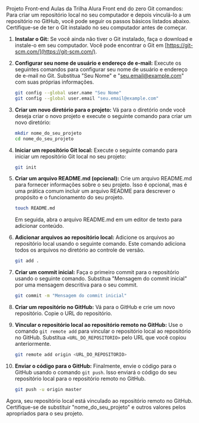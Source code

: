 Projeto Front-end
Aulas da Trilha Alura Front end do zero
Git comandos:
Para criar um repositório local no seu computador e depois vinculá-lo a um repositório no GitHub, você pode seguir os passos básicos listados abaixo. Certifique-se de ter o Git instalado no seu computador antes de começar.

1. **Instalar o Git:**
   Se você ainda não tiver o Git instalado, faça o download e instale-o em seu computador. Você pode encontrar o Git em [https://git-scm.com/](https://git-scm.com/).

2. **Configurar seu nome de usuário e endereço de e-mail:**
   Execute os seguintes comandos para configurar seu nome de usuário e endereço de e-mail no Git. Substitua "Seu Nome" e "seu.email@example.com" com suas próprias informações.

   ```bash
   git config --global user.name "Seu Nome"
   git config --global user.email "seu.email@example.com"
   ```

3. **Criar um novo diretório para o projeto:**
   Vá para o diretório onde você deseja criar o novo projeto e execute o seguinte comando para criar um novo diretório:

   ```bash
   mkdir nome_do_seu_projeto
   cd nome_do_seu_projeto
   ```

4. **Iniciar um repositório Git local:**
   Execute o seguinte comando para iniciar um repositório Git local no seu projeto:

   ```bash
   git init
   ```

5. **Criar um arquivo README.md (opcional):**
   Crie um arquivo README.md para fornecer informações sobre o seu projeto. Isso é opcional, mas é uma prática comum incluir um arquivo README para descrever o propósito e o funcionamento do seu projeto.

   ```bash
   touch README.md
   ```

   Em seguida, abra o arquivo README.md em um editor de texto para adicionar conteúdo.

6. **Adicionar arquivos ao repositório local:**
   Adicione os arquivos ao repositório local usando o seguinte comando. Este comando adiciona todos os arquivos no diretório ao controle de versão.

   ```bash
   git add .
   ```

7. **Criar um commit inicial:**
   Faça o primeiro commit para o repositório usando o seguinte comando. Substitua "Mensagem do commit inicial" por uma mensagem descritiva para o seu commit.

   ```bash
   git commit -m "Mensagem do commit inicial"
   ```

8. **Criar um repositório no GitHub:**
   Vá para o GitHub e crie um novo repositório. Copie o URL do repositório.

9. **Vincular o repositório local ao repositório remoto no GitHub:**
   Use o comando `git remote add` para vincular o repositório local ao repositório no GitHub. Substitua `<URL_DO_REPOSITORIO>` pelo URL que você copiou anteriormente.

   ```bash
   git remote add origin <URL_DO_REPOSITORIO>
   ```

10. **Enviar o código para o GitHub:**
   Finalmente, envie o código para o GitHub usando o comando `git push`. Isso enviará o código do seu repositório local para o repositório remoto no GitHub.

    ```bash
    git push -u origin master
    ```

Agora, seu repositório local está vinculado ao repositório remoto no GitHub. Certifique-se de substituir "nome_do_seu_projeto" e outros valores pelos apropriados para o seu projeto.
